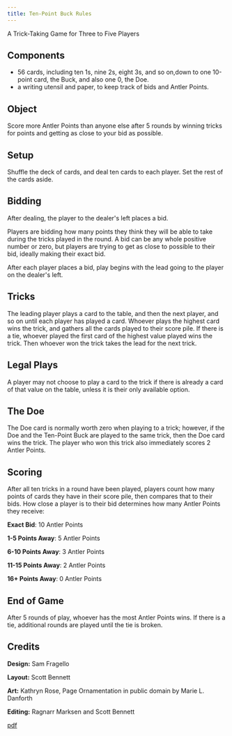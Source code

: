 ```yaml
---
title: Ten-Point Buck Rules
---
```


A Trick-Taking Game for Three to Five Players

## Components

- 56 cards, including ten 1s, nine 2s, eight 3s, and so on,down to one 10-point card, the Buck, and also one 0, the Doe. 
- a writing utensil and paper, to keep track of bids and Antler Points.

## Object

Score more Antler Points than anyone else after 5 rounds by winning tricks for points and getting as close to your bid as possible.

## Setup

Shuffle the deck of cards, and deal ten cards to each player. Set the rest of the cards aside.

## Bidding

After dealing, the player to the dealer's left places a bid.

Players are bidding how many points they think they will be able to take during the tricks played in the round. A bid can be any whole positive number or zero, but players are trying to get as close to possible to their bid, ideally making their exact bid.

After each player places a bid, play begins with the lead going to the player on the dealer's left.

## Tricks

The leading player plays a card to the table, and then the next player, and so on until each player has played a card. Whoever plays the highest card wins the trick, and gathers all the cards played to their score pile. If there is a tie, whoever played the first card of the highest value played wins the trick. Then whoever won the trick takes the lead for the next trick.

## Legal Plays

A player may not choose to play a card to the trick if there is already a card of that value on the table, unless it is their only available option.

## The Doe

The Doe card is normally worth zero when playing to a trick; however, if the Doe and the Ten-Point Buck are played to the same trick, then the Doe card wins the trick. The player who won this trick also immediately scores 2 Antler Points.

## Scoring

After all ten tricks in a round have been played, players count how many points of cards they have in their score pile, then compares that to their bids. How close a player is to their bid determines how many Antler Points they receive:

**Exact Bid**: 10 Antler Points

**1-5 Points Away**: 5 Antler Points

**6-10 Points Away**: 3 Antler Points

**11-15 Points Away**: 2 Antler Points

**16+ Points Away**: 0 Antler Points

## End of Game

After 5 rounds of play, whoever has the most Antler Points wins. If there is a tie, additional rounds are played until the tie is broken.

## Credits

**Design:** Sam Fragello

**Layout:** Scott Bennett

**Art:** Kathryn Rose, Page Ornamentation in public domain by Marie L. Danforth

**Editing:** Ragnarr Marksen and Scott Bennett

[pdf](/games/the_channeling/the_channeling_rules.pdf)
